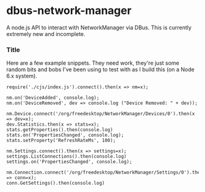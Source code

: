 # dbus-network-manager

A node.js API to interact with NetworkManager via DBus.  This is currently extremely new and incomplete.

### Title

Here are a few example snippets.  They need work, they're just some random bits and bobs I've been using to test with as I build this (on a Node 6.x system).

    require('./cjs/index.js').connect().then(x => nm=x);
    
    nm.on('DeviceAdded', console.log);
    nm.on('DeviceRemoved', dev => console.log ("Device Removed: " + dev));
    
    nm.Device.connect('/org/freedesktop/NetworkManager/Devices/0').then(x => dev=x);
    dev.Statistics.then(x => stats=x);
    stats.getProperties().then(console.log)
    stats.on('PropertiesChanged', console.log);
    stats.setProperty('RefreshRateMs', 100);

    nm.Settings.connect().then(x => settings=x);
    settings.ListConnections().then(console.log)
    settings.on('PropertiesChanged', console.log);

    nm.Connection.connect('/org/freedesktop/NetworkManager/Settings/0').then(x => conn=x);
    conn.GetSettings().then(console.log)
